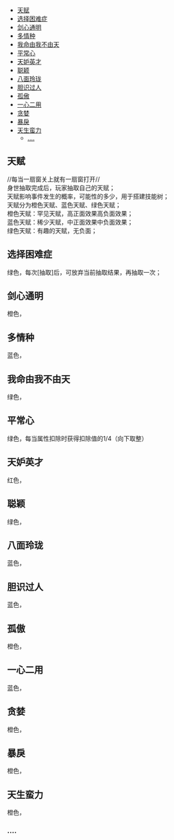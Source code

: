 - [天赋](#天赋)
- [选择困难症](#选择困难症)
- [剑心通明](#剑心通明)
- [多情种](#多情种)
- [我命由我不由天](#我命由我不由天)
- [平常心](#平常心)
- [天妒英才](#天妒英才)
- [聪颖](#聪颖)
- [八面玲珑](#八面玲珑)
- [胆识过人](#胆识过人)
- [孤傲](#孤傲)
- [一心二用](#一心二用)
- [贪婪](#贪婪)
- [暴戾](#暴戾)
- [天生蛮力](#天生蛮力)
  - [....](#)


## 天赋
//每当一扇窗关上就有一扇窗打开//    
身世抽取完成后，玩家抽取自己的天赋；    
天赋影响事件发生的概率，可能性的多少，用于搭建技能树；       
天赋分为橙色天赋、蓝色天赋、绿色天赋；             
橙色天赋：罕见天赋，高正面效果高负面效果；     
蓝色天赋：稀少天赋，中正面效果中负面效果；     
绿色天赋：有趣的天赋，无负面；       

## 选择困难症
绿色，每次[抽取]后，可放弃当前抽取结果，再抽取一次；    
## 剑心通明
橙色，
## 多情种
蓝色，
## 我命由我不由天
绿色，
## 平常心
绿色，每当属性扣除时获得扣除值的1/4（向下取整）
## 天妒英才
红色，
## 聪颖
绿色，
## 八面玲珑
蓝色，
## 胆识过人
蓝色，
## 孤傲
橙色，
## 一心二用
蓝色，   
## 贪婪
橙色，
## 暴戾
橙色，
## 天生蛮力
橙色，
### ....  